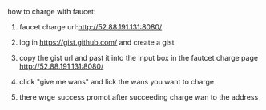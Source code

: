 
how to charge with faucet:

1. faucet charge url:http://52.88.191.131:8080/

2. log in https://gist.github.com/ and create a gist 

3. copy the gist url and past it into the input box in the fautcet charge page http://52.88.191.131:8080/

5. click "give me wans" and lick the wans you want to charge 

6. there wrge success promot after succeeding charge wan to the address


